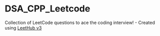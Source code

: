 # DSA_CPP_Leetcode
Collection of LeetCode questions to ace the coding interview! - Created using [LeetHub v3](https://github.com/raphaelheinz/LeetHub-3.0)
